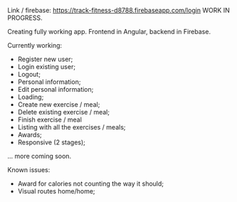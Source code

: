 Link / firebase: https://track-fitness-d8788.firebaseapp.com/login
WORK IN PROGRESS.

Creating fully working app. 
Frontend in Angular, backend in Firebase.

Currently working:
- Register new user;
- Login existing user;
- Logout;
- Personal information;
- Edit personal information;
- Loading;
- Create new exercise / meal;
- Delete existing exercise / meal;
- Finish exercise / meal
- Listing with all the exercises / meals;
- Awards;
- Responsive (2 stages);

... more coming soon.

Known issues:
- Award for calories not counting the way it should;
- Visual routes home/home;


